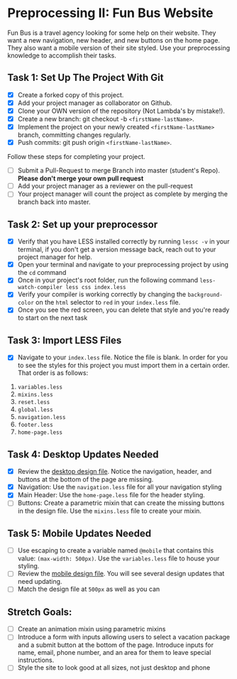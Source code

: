 # Preprocessing II: Fun Bus Website

Fun Bus is a travel agency looking for some help on their website. They want a new navigation, new header, and new buttons on the home page. They also want a mobile version of their site styled. Use your preprocessing knowledge to accomplish their tasks.

## Task 1: Set Up The Project With Git

- [x] Create a forked copy of this project.
- [x] Add your project manager as collaborator on Github.
- [x] Clone your OWN version of the repository (Not Lambda's by mistake!).
- [x] Create a new branch: git checkout -b `<firstName-lastName>`.
- [x] Implement the project on your newly created `<firstName-lastName>` branch, committing changes regularly.
- [x] Push commits: git push origin `<firstName-lastName>`.

Follow these steps for completing your project.

- [ ] Submit a Pull-Request to merge <firstName-lastName> Branch into master (student's Repo). **Please don't merge your own pull request**
- [ ] Add your project manager as a reviewer on the pull-request
- [ ] Your project manager will count the project as complete by merging the branch back into master.

## Task 2: Set up your preprocessor

- [x] Verify that you have LESS installed correctly by running `lessc -v` in your terminal, if you don't get a version message back, reach out to your project manager for help.
- [x] Open your terminal and navigate to your preprocessing project by using the `cd` command
- [x] Once in your project's root folder, run the following command `less-watch-compiler less css index.less`
- [x] Verify your compiler is working correctly by changing the `background-color` on the `html` selector to `red` in your `index.less` file.
- [x] Once you see the red screen, you can delete that style and you're ready to start on the next task

## Task 3: Import LESS Files

- [x] Navigate to your `index.less` file. Notice the file is blank. In order for you to see the styles for this project you must import them in a certain order. That order is as follows:

1. `variables.less`
2. `mixins.less`
3. `reset.less`
4. `global.less`
5. `navigation.less`
6. `footer.less`
7. `home-page.less`

## Task 4: Desktop Updates Needed

- [x] Review the [desktop design file](design-files/fun-bus-desktop.png). Notice the navigation, header, and buttons at the bottom of the page are missing.
- [x] Navigation: Use the `navigation.less` file for all your navigation styling
- [x] Main Header: Use the `home-page.less` file for the header styling.
- [ ] Buttons: Create a parametric mixin that can create the missing buttons in the design file. Use the `mixins.less` file to create your mixin.

## Task 5: Mobile Updates Needed

- [ ] Use escaping to create a variable named `@mobile` that contains this value: `(max-width: 500px)`. Use the `variables.less` file to house your styling.
- [ ] Review the [mobile design file](design-files/fun-bus-mobile.png). You will see several design updates that need updating.
- [ ] Match the design file at `500px` as well as you can

## Stretch Goals:

- [ ] Create an animation mixin using parametric mixins
- [ ] Introduce a form with inputs allowing users to select a vacation package and a submit button at the bottom of the page. Introduce inputs for name, email, phone number, and an area for them to leave special instructions.
- [ ] Style the site to look good at all sizes, not just desktop and phone
